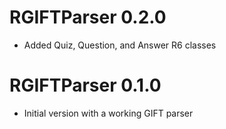 # RGIFTParser 0.2.0

* Added Quiz, Question, and Answer R6 classes

# RGIFTParser 0.1.0

* Initial version with a working GIFT parser
